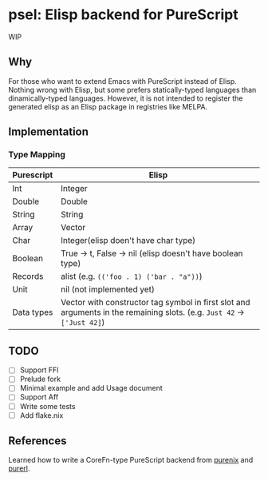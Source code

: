 # psel: Elisp backend for PureScript

WIP

## Why

For those who want to extend Emacs with PureScript instead of Elisp.
Nothing wrong with Elisp, but some prefers statically-typed languages than dinamically-typed languages.
However, it is not intended to register the generated elisp as an Elisp package in registries like MELPA.

## Implementation

### Type Mapping

Purescript | Elisp
-----------|------
Int | Integer
Double | Double
String | String
Array | Vector
Char | Integer(elisp doen't have char type)
Boolean | True -> t, False -> nil (elisp doesn't have boolean type)
Records | alist (e.g. `(('foo . 1) ('bar . "a"))`)
Unit | nil (not implemented yet)
Data types | Vector with constructor tag symbol in first slot and arguments in the remaining slots. (e.g. `Just 42` -> `['Just 42]`)

## TODO

* [ ] Support FFI
* [ ] Prelude fork
* [ ] Minimal example and add Usage document
* [ ] Support Aff
* [ ] Write some tests
* [ ] Add flake.nix

## References

Learned how to write a CoreFn-type PureScript backend from [purenix](https://github.com/purenix-org/purenix) and [purerl](https://github.com/purerl/purerl).
